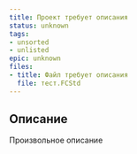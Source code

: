 ```yaml
---
title: Проект требует описания
status: unknown
tags:
- unsorted
- unlisted
epic: unknown
files:
- title: Файл требует описания
  file: тест.FCStd
---
```



## Описание

Произвольное описание